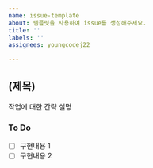 ```yaml
---
name: issue-template
about: 템플릿을 사용하여 issue를 생성해주세요.
title: ''
labels: ''
assignees: youngcodej22

---
```


## (제목)

작업에 대한 간략 설명

### To Do

- [ ] 구현내용 1
- [ ] 구현내용 2
